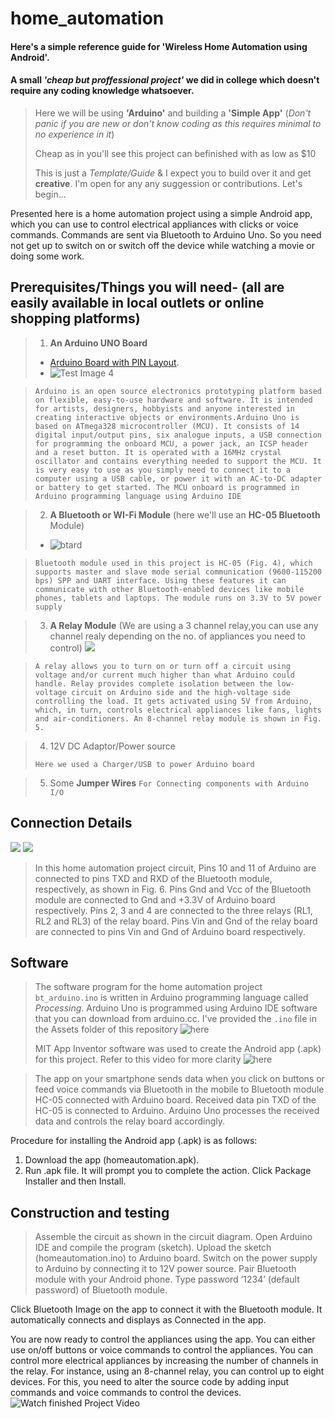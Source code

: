 # home_automation
#### Here's a simple reference guide for 'Wireless Home Automation using Android'.
#### A small *'cheap but proffessional project'* we did in college which doesn't require any coding knowledge whatsoever.
>Here we will be using **'Arduino'** and building a **'Simple App'** (*Don't panic if you are new or don't know coding as this requires minimal to no experience in it*)
>
>Cheap as in you'll see this project can befinished with as low as $10
>
>This is just a *Template/Guide* & I expect you to build over it and get **creative**. I'm open for any any suggession or contributions. Let's begin...

Presented here is a home automation project using a simple Android app, which you can use to control electrical appliances with clicks or voice commands. Commands are sent via Bluetooth to Arduino Uno. So you need not get up to switch on or switch off the device while watching a movie or doing some work.

## Prerequisites/Things you will need- (all are easily available in local outlets or online shopping platforms)
>1. **An Arduino UNO Board**
> - [Arduino Board with PIN Layout](https://github.com/thousandecibles/home_automation/blob/main/arduino-uno-board.jpg).
> - ![Test Image 4](https://github.com/thousandecibles/home_automation/blob/main/arduino-uno-board.jpg)


> `Arduino is an open source electronics prototyping platform based on flexible, easy-to-use hardware and software. It is intended for artists, designers, hobbyists and anyone interested in creating interactive objects or environments.Arduino Uno is based on ATmega328 microcontroller (MCU). It consists of 14 digital input/output pins, six analogue inputs, a USB connection for programming the onboard MCU, a power jack, an ICSP header and a reset button. It is operated with a 16MHz crystal oscillator and contains everything needed to support the MCU. It is very easy to use as you simply need to connect it to a computer using a USB cable, or power it with an AC-to-DC adapter or battery to get started. The MCU onboard is programmed in Arduino programming language using Arduino IDE`

>2. **A Bluetooth or WI-Fi Module** (here we'll use an **HC-05 Bluetooth** Module)
>- ![btard](https://github.com/thousandecibles/home_automation/blob/main/HC-05%20Bluetooth%20Module.jpg)


> `Bluetooth module used in this project is HC-05 (Fig. 4), which supports master and slave mode serial communication (9600-115200 bps) SPP and UART interface. Using these features it can communicate with other Bluetooth-enabled devices like mobile phones, tablets and laptops. The module runs on 3.3V to 5V power supply`

>3. **A Relay Module** (We are using a 3 channel relay,you can use any channel realy depending on the no. of appliances you need to control)
> ![](https://github.com/thousandecibles/home_automation/blob/main/Relay%20Module.jpg)
>

> `A relay allows you to turn on or turn off a circuit using voltage and/or current much higher than what Arduino could handle. Relay provides complete isolation between the low-voltage circuit on Arduino side and the high-voltage side controlling the load. It gets activated using 5V from Arduino, which, in turn, controls electrical appliances like fans, lights and air-conditioners. An 8-channel relay module is shown in Fig. 5.`

>4. 12V DC Adaptor/Power source
>
>`Here we used a Charger/USB to power Arduino board`

>5. Some **Jumper Wires** `For Connecting components with Arduino I/O`

## Connection Details
![](https://github.com/thousandecibles/home_automation/blob/main/Module%20Connections.jpg)
![](https://github.com/thousandecibles/home_automation/blob/main/Complete%20with%20Connections.jpg)
>In this home automation project circuit, Pins 10 and 11 of Arduino are connected to pins TXD and RXD of the Bluetooth module, respectively, as shown in Fig. 6.
>Pins Gnd and Vcc of the Bluetooth module are connected to Gnd and +3.3V of Arduino board respectively. Pins 2, 3 and 4 are connected to the three relays (RL1, RL2 and RL3) of the relay board. Pins Vin and Gnd of the relay board are connected to pins Vin and Gnd of Arduino board respectively.



## Software
>The software program for the home automation project `bt_arduino.ino` is written in Arduino programming language called *Processing*. Arduino Uno is programmed using Arduino IDE software that you can download from arduino.cc. I've provided the `.ino` file in the Assets folder of this repository ![here](https://github.com/thousandecibles/home_automation/blob/main/bt_arduino.ino)
>
> MIT App Inventor software was used to create the Android app (.apk) for this project. Refer to this video for more clarity ![here](https://www.youtube.com/watch?v=aQcJ4uHdQEA)

>The app on your smartphone sends data when you click on buttons or feed voice commands via Bluetooth in the mobile to Bluetooth module HC-05 connected with Arduino board. Received data pin TXD of the HC-05 is connected to Arduino. Arduino Uno processes the received data and controls the relay board accordingly.

Procedure for installing the Android app (.apk) is as follows:
1. Download the app (homeautomation.apk).
2. Run .apk file. It will prompt you to complete the action. Click Package Installer and then Install.

## Construction and testing
>Assemble the circuit as shown in the circuit diagram. Open Arduino IDE and compile the program (sketch). Upload the sketch (homeautomation.ino) to Arduino board. Switch on the power supply to Arduino by connecting it to 12V power source. Pair Bluetooth module with your Android phone. Type password ‘1234’ (default password) of Bluetooth module.

Click Bluetooth Image on the app to connect it with the Bluetooth module. It automatically connects and displays as Connected in the app.

You are now ready to control the appliances using the app. You can either use on/off buttons or voice commands to control the appliances. You can control more electrical appliances by increasing the number of channels in the relay. For instance, using an 8-channel relay, you can control up to eight devices. For this, you need to alter the source code by adding input commands and voice commands to control the devices.
![Watch finished Project Video](https://github.com/thousandecibles/home_automation/blob/main/Project%20Video.gif)
